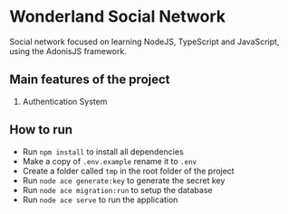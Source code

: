 # Wonderland Social Network
Social network focused on learning NodeJS, TypeScript and JavaScript, using the AdonisJS framework.

## Main features of the project

1. Authentication System

## How to run

- Run `npm install` to install all dependencies
- Make a copy of `.env.example` rename it to `.env`
- Create a folder called `tmp` in the root folder of the project
- Run `node ace generate:key` to generate the secret key
- Run `node ace migration:run` to setup the database
- Run `node ace serve` to run the application
